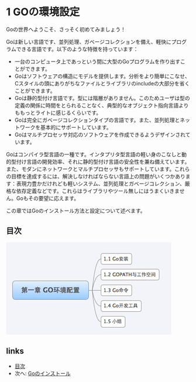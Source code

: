 # 1 GOの環境設定

Goの世界へようこそ、さっそく初めてみましょう！

Goは新しい言語です、並列処理、ガベージコレクションを備え、軽快にプログラムできる言語です。以下のような特徴を持っています：

- 一台のコンピュータ上であっという間に大型のGoプログラムを作り出すことができます。
- Goはソフトウェアの構造にモデルを提供します。分析をより簡単にこなせ、Cスタイルの頭にありがちなファイルとライブラリのincludeの大部分を省くことができます。
- Goは静的型付け言語です。型には階層がありません。このためユーザは型の定義の関係に時間をとられることなく、典型的なオブジェクト指向言語よりももっとライトに感じるくらいです。
- Goは完全にガベージコレクションタイプの言語です。また、並列処理とネットワークを基本的にサポートしています。
- Goはマルチプロセッサ対応のソフトウェアを作成できるようデザインされています。

Goはコンパイラ型言語の一種です。インタプリタ型言語の軽い身のこなしと動的型付け言語の開発効率、それに静的型付け言語の安全性を兼ね備えています。また、モダンにネットワークとマルチプロセッサもサポートしています。これらの目標を達成するには、解決しなければならない言語上の問題がいくつかあります：表現力豊かだけれども軽いシステム、並列処理とガベージコレクション、厳格な依存定義などです。これらはライブラリやツール無しにはうまくいきません。Goもその要望に応えます。

この章ではGoのインストール方法と設定について述べます。

## 目次
  
![](images/navi1.png?raw=true)

## links
  * [目次](<preface.md>)
  * 次へ: [Goのインストール](<01.1.md>)
